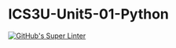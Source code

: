 # ICS3U-Unit5-01-Python

[![GitHub's Super Linter](https://github.com/Aidan-Lalonde-Novales/ICS3U-Unit5-01-Python/workflows/GitHub's%20Super%20Linter/badge.svg)](https://github.com/Aidan-Lalonde-Novales/ICS3U-Unit5-01-Python/actions)
